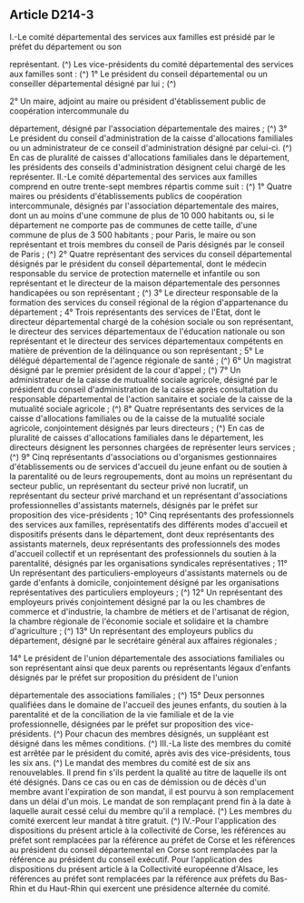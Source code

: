 ## Article D214-3

I.-Le comité départemental des services aux familles est présidé par le préfet du département ou son

représentant. (^)
Les vice-présidents du comité départemental des services aux familles sont : (^)
1° Le président du conseil départemental ou un conseiller départemental désigné par lui ; (^)


2° Un maire, adjoint au maire ou président d'établissement public de coopération intercommunale du

département, désigné par l'association départementale des maires ; (^)
3° Le président du conseil d'administration de la caisse d'allocations familiales ou un administrateur de ce
conseil d'administration désigné par celui-ci. (^)
En cas de pluralité de caisses d'allocations familiales dans le département, les présidents des conseils
d'administration désignent celui chargé de les représenter.
II.-Le comité départemental des services aux familles comprend en outre trente-sept membres répartis
comme suit : (^)
1° Quatre maires ou présidents d'établissements publics de coopération intercommunale, désignés par
l'association départementale des maires, dont un au moins d'une commune de plus de 10 000 habitants ou,
si le département ne comporte pas de communes de cette taille, d'une commune de plus de 3 500 habitants ;
pour Paris, le maire ou son représentant et trois membres du conseil de Paris désignés par le conseil de Paris ; (^)
2° Quatre représentant des services du conseil départemental désignés par le président du conseil
départemental, dont le médecin responsable du service de protection maternelle et infantile ou son
représentant et le directeur de la maison départementale des personnes handicapées ou son représentant ; (^)
3° Le directeur responsable de la formation des services du conseil régional de la région d'appartenance du
département ;
4° Trois représentants des services de l'Etat, dont le directeur départemental chargé de la cohésion sociale
ou son représentant, le directeur des services départementaux de l'éducation nationale ou son représentant
et le directeur des services départementaux compétents en matière de prévention de la délinquance ou son
représentant ;
5° Le délégué départemental de l'agence régionale de santé ; (^)
6° Un magistrat désigné par le premier président de la cour d'appel ; (^)
7° Un administrateur de la caisse de mutualité sociale agricole, désigné par le président du conseil
d'administration de la caisse après consultation du responsable départemental de l'action sanitaire et sociale
de la caisse de la mutualité sociale agricole ; (^)
8° Quatre représentants des services de la caisse d'allocations familiales ou de la caisse de la mutualité
sociale agricole, conjointement désignés par leurs directeurs ; (^)
En cas de pluralité de caisses d'allocations familiales dans le département, les directeurs désignent les
personnes chargées de représenter leurs services ; (^)
9° Cinq représentants d'associations ou d'organismes gestionnaires d'établissements ou de services d'accueil
du jeune enfant ou de soutien à la parentalité ou de leurs regroupements, dont au moins un représentant du
secteur public, un représentant du secteur privé non lucratif, un représentant du secteur privé marchand et un
représentant d'associations professionnelles d'assistants maternels, désignés par le préfet sur proposition des
vice-présidents ;
10° Cinq représentants des professionnels des services aux familles, représentatifs des différents modes
d'accueil et dispositifs présents dans le département, dont deux représentants des assistants maternels, deux
représentants des professionnels des modes d'accueil collectif et un représentant des professionnels du
soutien à la parentalité, désignés par les organisations syndicales représentatives ;
11° Un représentant des particuliers-employeurs d'assistants maternels ou de garde d'enfants à domicile,
conjointement désigné par les organisations représentatives des particuliers employeurs ; (^)
12° Un représentant des employeurs privés conjointement désigné par la ou les chambres de commerce et
d'industrie, la chambre de métiers et de l'artisanat de région, la chambre régionale de l'économie sociale et
solidaire et la chambre d'agriculture ; (^)
13° Un représentant des employeurs publics du département, désigné par le secrétaire général aux affaires
régionales ;


14° Le président de l'union départementale des associations familiales ou son représentant ainsi que deux
parents ou représentants légaux d'enfants désignés par le préfet sur proposition du président de l'union

départementale des associations familiales ; (^)
15° Deux personnes qualifiées dans le domaine de l'accueil des jeunes enfants, du soutien à la parentalité et
de la conciliation de la vie familiale et de la vie professionnelle, désignées par le préfet sur proposition des
vice-présidents. (^)
Pour chacun des membres désignés, un suppléant est désigné dans les mêmes conditions. (^)
III.-La liste des membres du comité est arrêtée par le président du comité, après avis des vice-présidents, tous
les six ans. (^)
Le mandat des membres du comité est de six ans renouvelables. Il prend fin s'ils perdent la qualité au titre de
laquelle ils ont été désignés.
Dans ce cas ou en cas de démission ou de décès d'un membre avant l'expiration de son mandat, il est pourvu
à son remplacement dans un délai d'un mois. Le mandat de son remplaçant prend fin à la date à laquelle
aurait cessé celui du membre qu'il a remplacé. (^)
Les membres du comité exercent leur mandat à titre gratuit. (^)
IV.-Pour l'application des dispositions du présent article à la collectivité de Corse, les références au préfet
sont remplacées par la référence au préfet de Corse et les références au président du conseil départemental en
Corse sont remplacées par la référence au président du conseil exécutif.
Pour l'application des dispositions du présent article à la Collectivité européenne d'Alsace, les références au
préfet sont remplacées par la référence aux préfets du Bas-Rhin et du Haut-Rhin qui exercent une présidence
alternée du comité.

